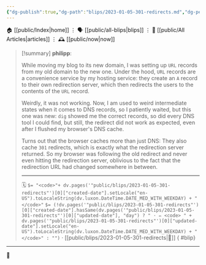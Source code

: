 ```yaml
---
{"dg-publish":true,"dg-path":"blips/2023-01-05-301-redirects.md","dg-permalink":"2023/01/05/301-redirects/","permalink":"/2023/01/05/301-redirects/","title":"philipp @ 2023-01-05"}
---
```



<div class="transclusion internal-embed is-loaded"><div class="markdown-embed">




🏠 [[public/Index\|home]]  ⋮ 🗣️ [[public/all-blips\|blips]] ⋮  📝 [[public/All Articles\|articles]]  ⋮ 🕰️ [[public/now\|now]]


</div></div>


> [!summary] **philipp**:
>
> While moving my blog to its new domain, I was setting up `URL` records from my old domain to the new one. Under the hood, `URL` records are a convenience service by my hosting service: they create an `A` record to their own redirection server, which then redirects the users to the contents of the `URL` record.
>
> Weirdly, it was not working. Now, I am used to weird intermediate states when it comes to DNS records, so I patiently waited, but this one was new: `dig` showed me the correct records, so did every DNS tool I could find, but still, the redirect did not work as expected, even after I flushed my browser's DNS cache.
>
> Turns out that the browser caches more than just DNS: They also cache `301` redirects, which is exactly what the redirection server returned. So my browser was following the old redirect and never even hitting the redirection server, oblivious to the fact that the redirection URL had changed somewhere in between.
> - - -
>
> 🗓️ `$= "<code>"+ dv.pages('"public/blips/2023-01-05-301-redirects"')[0]["created-date"].setLocale("en-US").toLocaleString(dv.luxon.DateTime.DATE_MED_WITH_WEEKDAY) + "</code>"` `$= (!dv.pages('"public/blips/2023-01-05-301-redirects"')[0]["created-date"].hasSame(dv.pages('"public/blips/2023-01-05-301-redirects"')[0]["updated-date"], "day") ? " · ✏️ <code> " + dv.pages('"public/blips/2023-01-05-301-redirects"')[0]["updated-date"].setLocale("en-US").toLocaleString(dv.luxon.DateTime.DATE_MED_WITH_WEEKDAY) + "</code>" : "")`  · [[public/blips/2023-01-05-301-redirects\|🔗]]
{ #blip}


- - -

 👾
